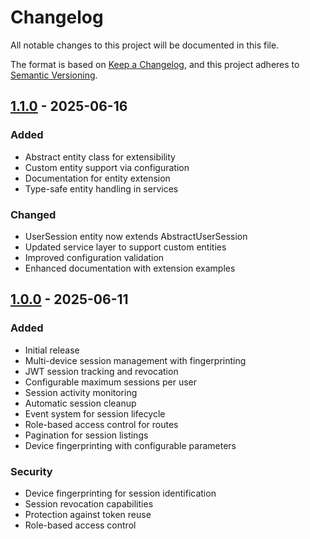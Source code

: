 # Changelog

All notable changes to this project will be documented in this file.

The format is based on [Keep a Changelog](https://keepachangelog.com/en/1.0.0/),
and this project adheres to [Semantic Versioning](https://semver.org/spec/v2.0.0.html).

## [1.1.0] - 2025-06-16

### Added

- Abstract entity class for extensibility
- Custom entity support via configuration
- Documentation for entity extension
- Type-safe entity handling in services

### Changed

- UserSession entity now extends AbstractUserSession
- Updated service layer to support custom entities
- Improved configuration validation
- Enhanced documentation with extension examples

## [1.0.0] - 2025-06-11

### Added

- Initial release
- Multi-device session management with fingerprinting
- JWT session tracking and revocation
- Configurable maximum sessions per user
- Session activity monitoring
- Automatic session cleanup
- Event system for session lifecycle
- Role-based access control for routes
- Pagination for session listings
- Device fingerprinting with configurable parameters

### Security

- Device fingerprinting for session identification
- Session revocation capabilities
- Protection against token reuse
- Role-based access control

[1.1.0]: https://github.com/username/symfony-user-session-bundle/compare/v1.0.0...v1.1.0
[1.0.0]: https://github.com/username/symfony-user-session-bundle/releases/tag/v1.0.0
